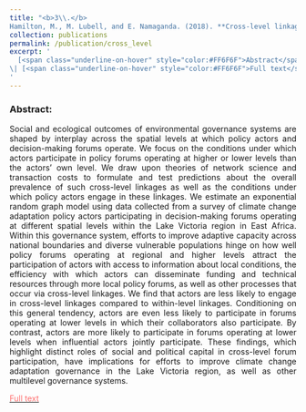 ```yaml
---
title: "<b>3\\.</b> 
Hamilton, M., M. Lubell, and E. Namaganda. (2018). **Cross-level linkages in an ecology of climate change adaptation policy games.** Ecology and Society 23:2. <img src='../images/open_access.png'>"
collection: publications
permalink: /publication/cross_level
excerpt: '
  [<span class="underline-on-hover" style="color:#FF6F6F">Abstract</span>](../publication/cross_level)
\| [<span class="underline-on-hover" style="color:#FF6F6F">Full text</span>](https://www.ecologyandsociety.org/vol23/iss2/art36/)
'
---
```



### Abstract:

<p style='text-align: justify;'>
Social and ecological outcomes of environmental governance systems are shaped by interplay across the spatial levels at which policy actors and decision-making forums operate. We focus on the conditions under which actors participate in policy forums operating at higher or lower levels than the actors’ own level. We draw upon theories of network science and transaction costs to formulate and test predictions about the overall prevalence of such cross-level linkages as well as the conditions under which policy actors engage in these linkages. We estimate an exponential random graph model using data collected from a survey of climate change adaptation policy actors participating in decision-making forums operating at different spatial levels within the Lake Victoria region in East Africa. Within this governance system, efforts to improve adaptive capacity across national boundaries and diverse vulnerable populations hinge on how well policy forums operating at regional and higher levels attract the participation of actors with access to information about local conditions, the efficiency with which actors can disseminate funding and technical resources through more local policy forums, as well as other processes that occur via cross-level linkages. We find that actors are less likely to engage in cross-level linkages compared to within-level linkages. Conditioning on this general tendency, actors are even less likely to participate in forums operating at lower levels in which their collaborators also participate. By contrast, actors are more likely to participate in forums operating at lower levels when influential actors jointly participate. These findings, which highlight distinct roles of social and political capital in cross-level forum participation, have implications for efforts to improve climate change adaptation governance in the Lake Victoria region, as well as other multilevel governance systems.


[<span class="underline-on-hover" style="color:#FF6F6F">Full text</span>](https://www.ecologyandsociety.org/vol23/iss2/art36/)
